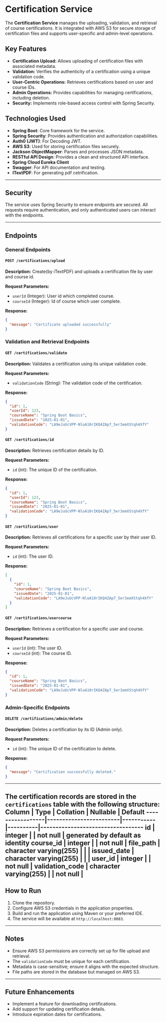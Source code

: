 # Certification Service

The **Certification Service** manages the uploading, validation, and retrieval of course certifications. It is integrated with AWS S3 for secure storage of certification files and supports user-specific and admin-level operations.

## Key Features

- **Certification Upload:** Allows uploading of certification files with associated metadata.
- **Validation:** Verifies the authenticity of a certification using a unique validation code.
- **User-Centric Operations:** Retrieves certifications based on user and course IDs.
- **Admin Operations:** Provides capabilities for managing certifications, including deletion.
- **Security:** Implements role-based access control with Spring Security.

## Technologies Used

- **Spring Boot**: Core framework for the service.
- **Spring Security**: Provides authentication and authorization capabilities.
- **Auth0 (JWT)**: For Decoding JWT.
- **AWS S3**: Used for storing certification files securely.
- **Jackson ObjectMapper**: Parses and processes JSON metadata.
- **RESTful API Design**: Provides a clean and structured API interface.
- **Spring Cloud Eureka Client**
- **Swagger**: For API documentation and testing.
- **ITextPDF**: For generating pdf cetrification.
---

## Security
The service uses Spring Security to ensure endpoints are secured. All requests require authentication, and only authenticated users can interact with the endpoints.

---

## Endpoints

### General Endpoints

#### `POST /certifications/upload`
**Description:** Create(by iTextPDF) and uploads a certification file by user and course id.

**Request Parameters:**
- `userId` (Integer): User id which completed course.
- `courseId` (Integer): Id of course which user complete.

**Response:**
```json
{
  "message": "Certificate uploaded successfully"
}
```

### Validation and Retrieval Endpoints

#### `GET /certifications/validate`
**Description:** Validates a certification using its unique validation code.

**Request Parameters:**
- `validationCode` (String): The validation code of the certification.

**Response:**
```json
{
  "id": 1,
  "userId": 123,
  "courseName": "Spring Boot Basics",
  "issuedDate": "2025-01-01",
  "validationCode": "LA9eJuUcVPP-NloA10rIKQ4ZAp7_5er3emXStqh4XfY"
}
```

#### `GET /certifications/id`
**Description:** Retrieves certification details by ID.

**Request Parameters:**
- `id` (int): The unique ID of the certification.

**Response:**
```json
{
  "id": 1,
  "userId": 123,
  "courseName": "Spring Boot Basics",
  "issuedDate": "2025-01-01",
  "validationCode": "LA9eJuUcVPP-NloA10rIKQ4ZAp7_5er3emXStqh4XfY"
}
```

#### `GET /certifications/user`
**Description:** Retrieves all certifications for a specific user by their user ID.

**Request Parameters:**
- `id` (int): The user ID.

**Response:**
```json
[
  {
    "id": 1,
    "courseName": "Spring Boot Basics",
    "issuedDate": "2025-01-01",
    "validationCode": "LA9eJuUcVPP-NloA10rIKQ4ZAp7_5er3emXStqh4XfY"
  }
]
```

#### `GET /certifications/usercourse`
**Description:** Retrieves a certification for a specific user and course.

**Request Parameters:**
- `userId` (int): The user ID.
- `courseId` (int): The course ID.

**Response:**
```json
{
  "id": 1,
  "courseName": "Spring Boot Basics",
  "issuedDate": "2025-01-01",
  "validationCode": "LA9eJuUcVPP-NloA10rIKQ4ZAp7_5er3emXStqh4XfY"
}
```

### Admin-Specific Endpoints

#### `DELETE /certifications/admin/delete`
**Description:** Deletes a certification by its ID (Admin only).

**Request Parameters:**
- `id` (int): The unique ID of the certification to delete.

**Response:**
```json
{
  "message": "Certification successfully deleted."
}
```

---
The certification records are stored in the `certifications` table with the following structure:
     Column      |          Type          | Collation | Nullable |             Default
-----------------|------------------------|-----------|----------|----------------------------------
 id              | integer                |           | not null | generated by default as identity
 course_id       | integer                |           | not null |
 file_path       | character varying(255) |           |          |
 issued_date     | character varying(255) |           |          |
 user_id         | integer                |           | not null |
 validation_code | character varying(255) |           | not null |
 ---

## How to Run

1. Clone the repository.
2. Configure AWS S3 credentials in the application properties.
3. Build and run the application using Maven or your preferred IDE.
4. The service will be available at `http://localhost:8083`.

---

## Notes

- Ensure AWS S3 permissions are correctly set up for file upload and retrieval.
- The `validationCode` must be unique for each certification.
- Metadata is case-sensitive; ensure it aligns with the expected structure.
- File paths are stored in the database but managed on AWS S3.

---

## Future Enhancements

- Implement a feature for downloading certifications.
- Add support for updating certification details.
- Introduce expiration dates for certifications.
